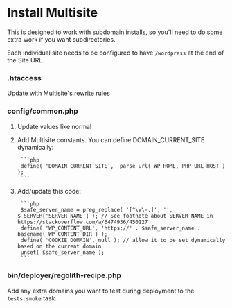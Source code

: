 # Install Multisite

This is designed to work with subdomain installs, so you'll need to do some extra work if you want subdirectories.

Each individual site needs to be configured to have `/wordpress` at the end of the Site URL.


### .htaccess

Update with Multisite's rewrite rules


### config/common.php

1. Update values like normal
1. Add Multisite constants. You can define DOMAIN_CURRENT_SITE dynamically:

		```php
		define( 'DOMAIN_CURRENT_SITE',  parse_url( WP_HOME, PHP_URL_HOST ) );
		```

1. Add/update this code:

		```php
		$safe_server_name = preg_replace( '[^\w\-.]', '', $_SERVER['SERVER_NAME'] ); // See footnote about SERVER_NAME in https://stackoverflow.com/a/6474936/450127
		define( 'WP_CONTENT_URL', 'https://' . $safe_server_name . basename( WP_CONTENT_DIR ) );
		define( 'COOKIE_DOMAIN', null ); // allow it to be set dynamically based on the current domain
		unset( $safe_server_name );
		```

### bin/deployer/regolith-recipe.php

Add any extra domains you want to test during deployment to the `tests:smoke` task.
